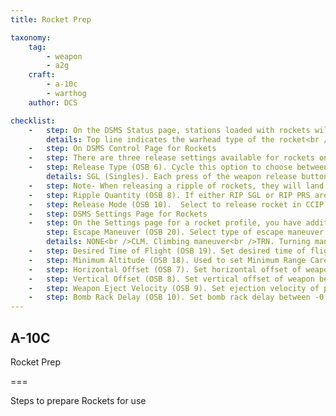 ```yaml
---
title: Rocket Prep

taxonomy:
    tag:
        - weapon
        - a2g
    craft:
        - a-10c
        - warthog
    author: DCS

checklist:
    -   step: On the DSMS Status page, stations loaded with rockets will contain the following information 
        details: Top line indicates the warhead type of the rocket<br />Bottom line indicates role of the rocket<br />Left or right of box is the number of rockets remaining on the station 
    -   step: On DSMS Control Page for Rockets 
    -   step: There are three release settings available for rockets on the Control Page. 
    -   step: Release Type (OSB 6). Cycle this option to choose between four release types
        details: SGL (Singles). Each press of the weapon release button will launch a single rocket.<br />PRS (Pairs). Each press of the weapon release button will launch a single rocket from two different pods.<br />RIP SGL (Ripple Singles). Each press of the weapon release button will launch the number of rockets specified in the RIP QTY (Ripple Quantity) setting.<br />RIP PRS (Ripple Pairs). Each press of the weapon release button will release the number specified in the RIP PRS setting, in pairs. 
    -   step: Note- When releasing a ripple of rockets, they will land centered around the pipper aimpoint.  
    -   step: Ripple Quantity (OSB 8). If either RIP SGL or RIP PRS are selected as the Release Type, you may use this to set the number of rockets to release in each ripple. 
    -   step: Release Mode (OSB 10).  Select to release rocket in CCIP or CCRP release modes. This setting, along with being assigned to the HUD rotary, will determine if the profile is selected in the CCRP or CCIP rotary. 
    -   step: DSMS Settings Page for Rockets 
    -   step: On the Settings page for a rocket profile, you have additional setting options. Note that some settings may not be available for all types of rockets.  For instance, explosive warheads and illumination warheads may differ.
        step: Escape Maneuver (OSB 20). Select type of escape maneuver between
        details: NONE<br />CLM. Climbing maneuver<br />TRN. Turning maneuver<br />TLT. Turn Level Turn maneuver 
    -   step: Desired Time of Flight (OSB 19). Set desired time of flight of rocket from launch to time of impact.
    -   step: Minimum Altitude (OSB 18). Used to set Minimum Range Caret (MRC) for illumination flare activation.
    -   step: Horizontal Offset (OSB 7). Set horizontal offset of weapon between -15 and +15 mils.
    -   step: Vertical Offset (OSB 8). Set vertical offset of weapon between -15 and +15 mils.
    -   step: Weapon Eject Velocity (OSB 9). Set ejection velocity of pod between -10 and +30 feet per second.
    -   step: Bomb Rack Delay (OSB 10). Set bomb rack delay between -0.40 and +0.40. 
---
```


## A-10C 
Rocket Prep

===

Steps to prepare Rockets for use